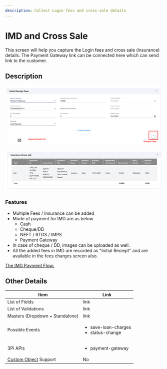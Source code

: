 ```yaml
---
description: Collect Login fess and cross-sale details
---
```


# IMD and Cross Sale

This screen will help you capture the Login fees and cross sale (insurance) details. The Payment Gateway link can be connected here which can send link to the customer.&#x20;

## Description

![IMD section](<../../.gitbook/assets/image (97).png>)

![Insurance Cross Sale Section](<../../.gitbook/assets/image (98).png>)

### Features

* Multiple Fees / Insurance can be added
* Mode of payment for IMD are as below
  * Cash
  * Cheque/DD
  * NEFT / RTGS / IMPS
  * Payment Gateway
* In case of cheque / DD, images can be uploaded as well.&#x20;
* All the added fees in IMD are recorded as "Initial Reciept" and are available in the fees charges screen also.&#x20;

[The IMD Payment Flow: ](../operations/disbursement-memo.md#flow-of-payment)



## **Other Details**

| **Item**                                                                                                   | **Link**                                                  |
| ---------------------------------------------------------------------------------------------------------- | --------------------------------------------------------- |
| List of Fields                                                                                             | link                                                      |
| List of Validations                                                                                        | link                                                      |
| Masters (Dropdown + Standalone)                                                                            | link                                                      |
| Possible Events                                                                                            | <ul><li>save-loan-charges</li><li>status-change</li></ul> |
| 3PI APIs                                                                                                   | <ul><li>payment-gateway</li></ul>                         |
| [Custom Object](../../for-admins/product-level/custom-objects.md#process-to-create-custom-objects) Support | No                                                        |
